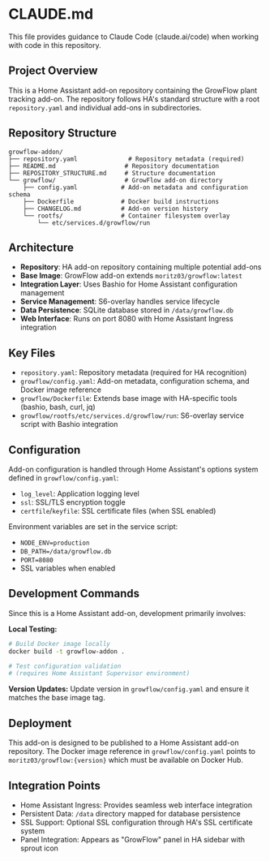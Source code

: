 # CLAUDE.md

This file provides guidance to Claude Code (claude.ai/code) when working with code in this repository.

## Project Overview

This is a Home Assistant add-on repository containing the GrowFlow plant tracking add-on. The repository follows HA's standard structure with a root `repository.yaml` and individual add-ons in subdirectories.

## Repository Structure

```
growflow-addon/
├── repository.yaml              # Repository metadata (required)
├── README.md                   # Repository documentation
├── REPOSITORY_STRUCTURE.md     # Structure documentation
└── growflow/                   # GrowFlow add-on directory
    ├── config.yaml            # Add-on metadata and configuration schema
    ├── Dockerfile             # Docker build instructions
    ├── CHANGELOG.md           # Add-on version history
    └── rootfs/                # Container filesystem overlay
        └── etc/services.d/growflow/run
```

## Architecture

- **Repository**: HA add-on repository containing multiple potential add-ons
- **Base Image**: GrowFlow add-on extends `moritz03/growflow:latest`
- **Integration Layer**: Uses Bashio for Home Assistant configuration management
- **Service Management**: S6-overlay handles service lifecycle
- **Data Persistence**: SQLite database stored in `/data/growflow.db`
- **Web Interface**: Runs on port 8080 with Home Assistant Ingress integration

## Key Files

- `repository.yaml`: Repository metadata (required for HA recognition)
- `growflow/config.yaml`: Add-on metadata, configuration schema, and Docker image reference
- `growflow/Dockerfile`: Extends base image with HA-specific tools (bashio, bash, curl, jq)
- `growflow/rootfs/etc/services.d/growflow/run`: S6-overlay service script with Bashio integration

## Configuration

Add-on configuration is handled through Home Assistant's options system defined in `growflow/config.yaml`:
- `log_level`: Application logging level
- `ssl`: SSL/TLS encryption toggle
- `certfile`/`keyfile`: SSL certificate files (when SSL enabled)

Environment variables are set in the service script:
- `NODE_ENV=production`
- `DB_PATH=/data/growflow.db`
- `PORT=8080`
- SSL variables when enabled

## Development Commands

Since this is a Home Assistant add-on, development primarily involves:

**Local Testing:**
```bash
# Build Docker image locally
docker build -t growflow-addon .

# Test configuration validation
# (requires Home Assistant Supervisor environment)
```

**Version Updates:**
Update version in `growflow/config.yaml` and ensure it matches the base image tag.

## Deployment

This add-on is designed to be published to a Home Assistant add-on repository. The Docker image reference in `growflow/config.yaml` points to `moritz03/growflow:{version}` which must be available on Docker Hub.

## Integration Points

- Home Assistant Ingress: Provides seamless web interface integration
- Persistent Data: `/data` directory mapped for database persistence
- SSL Support: Optional SSL configuration through HA's SSL certificate system
- Panel Integration: Appears as "GrowFlow" panel in HA sidebar with sprout icon